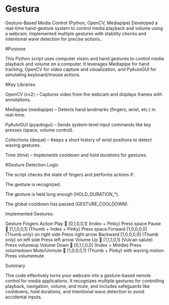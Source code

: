 # Gestura
Gesture-Based Media Control (Python, OpenCV, Mediapipe) Developed a real-time hand-gesture system to control media playback and volume using a webcam. Implemented multiple gestures with stability checks and intentional wave detection for precise actions..

#Purpose

This Python script uses computer vision and hand gestures to control media playback and volume on a computer. It leverages Mediapipe for hand tracking, OpenCV for video capture and visualization, and PyAutoGUI for simulating keyboard/mouse actions.

#Key Libraries

OpenCV (cv2) – Captures video from the webcam and displays frames with annotations.

Mediapipe (mediapipe) – Detects hand landmarks (fingers, wrist, etc.) in real-time.

PyAutoGUI (pyautogui) – Sends system-level input commands like key presses (space, volume control).

Collections (deque) – Keeps a short history of wrist positions to detect waving gestures.

Time (time) – Implements cooldown and hold durations for gestures.



#Gesture Detection Logic

The script checks the state of fingers and performs actions if:

The gesture is recognized.

The gesture is held long enough (HOLD_DURATION_*).

The global cooldown has passed (GESTURE_COOLDOWN).

Implemented Gestures:

Gesture	Fingers	Action
Play	🤘 [0,1,0,0,1] (Index + Pinky)	Press space
Pause	🤟 [1,1,0,0,1] (Thumb + Index + Pinky)	Press space
Forward	[1,0,0,0,0] (Thumb only) on right side	Press right arrow
Backward	[1,0,0,0,0] (Thumb only) on left side	Press left arrow
Volume Up	🖖 [1,1,1,0,1] (Vulcan salute)	Press volumeup
Volume Down	🤞 [0,1,1,0,0] (Index + Middle)	Press volumedown
Mute/Unmute	🤙 [1,0,0,0,1] (Thumb + Pinky) with waving motion	Press volumemute


Summary

This code effectively turns your webcam into a gesture-based remote control for media applications. It recognizes multiple gestures for controlling playback, navigation, volume, and mute, and includes safeguards like cooldowns, hold durations, and intentional wave detection to avoid accidental inputs.
